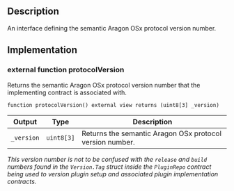 ## Description

An interface defining the semantic Aragon OSx protocol version number.

## Implementation

### external function protocolVersion

Returns the semantic Aragon OSx protocol version number that the implementing contract is associated with.

```solidity
function protocolVersion() external view returns (uint8[3] _version)
```

| Output     | Type       | Description                                              |
| ---------- | ---------- | -------------------------------------------------------- |
| `_version` | `uint8[3]` | Returns the semantic Aragon OSx protocol version number. |

_This version number is not to be confused with the `release` and `build` numbers found in the `Version.Tag` struct inside the `PluginRepo` contract being used to version plugin setup and associated plugin implementation contracts._

<!--CONTRACT_END-->
